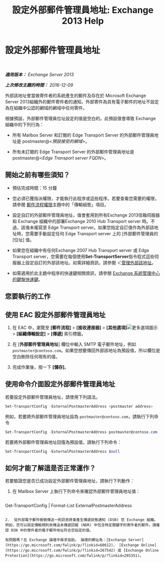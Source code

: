 ﻿---
title: '設定外部郵件管理員地址: Exchange 2013 Help'
TOCTitle: 設定外部郵件管理員地址
ms:assetid: 6b0c8675-3238-462d-8973-b52305fb90d2
ms:mtpsurl: https://technet.microsoft.com/zh-tw/library/Bb430765(v=EXCHG.150)
ms:contentKeyID: 52062548
ms.date: 05/21/2018
mtps_version: v=EXCHG.150
ms.translationtype: MT
---

# 設定外部郵件管理員地址

 

_**適用版本：** Exchange Server 2013_

_**上次修改主題的時間：** 2016-12-09_

外部該地址會當做寄件者的系統產生的郵件及存在於 Microsoft Exchange Server 2013組織外的郵件寄件者的通知。外部寄件為具有電子郵件的地址不設定為在組織中公認的網域的網域中任何寄件。

根據預設，外部郵件管理員位址設定的值是空白的。此預設值會導致 Exchange 組織中的下列行為：

  - 所有 Mailbox Server 和訂閱的 Edge Transport Server 的外部郵件管理員地址是 postmaster@\<*預設接受的網域*\>。

  - 所有未訂閱的 Edge Transport Server 的外部郵件管理員地址是 postmaster@\<*Edge Transport server FQDN*\>。

## 開始之前有哪些須知？

  - 預估完成時間：15 分鐘

  - 您必須已獲指派權限，才能執行此程序或這些程序。若要查看您需要的權限，請參閱 [郵件流程權限](mail-flow-permissions-exchange-2013-help.md)主題中的「傳輸組態」項目。

  - 設定自訂的外部郵件管理員地址，值會套用到所有Exchange 2013信箱伺服器和 Exchange 組織中的部署Exchange 2010 Hub Transport server 時。不過，該值未複寫至 Edge Transport server。如果您指定自訂值作為外部該地址時，您需要手動設定任何 Edge Transport server 上的 \[外部郵件管理員的 \[位址\] 值。

  - 如果您在組織中有任何Exchange 2007 Hub Transport server 或 Edge Transport server，您需要在每個使用**Set-TransportServer**指令程式這些伺服器上設定自訂的外部該地址。如需詳細資訊，請參閱 ＜[管理外部該地址](https://go.microsoft.com/fwlink/?linkid=279922)。

  - 如需適用於此主題中程序的快速鍵相關資訊，請參閱 [Exchange 系統管理中心的鍵盤快速鍵](keyboard-shortcuts-in-the-exchange-admin-center-exchange-online-protection-help.md)。

## 您要執行的工作

## 使用 EAC 設定外部郵件管理員地址

1.  在 EAC 中，瀏覽至 **\[郵件流程\]** \> **\[接收連接器\]** \> **\[其他選項\]**![更多選項圖示](images/JJ150550.5381819e-3b21-4873-8714-e9b956290b28(EXCHG.150).gif "更多選項圖示") \> **\[組織傳輸設定\]** \> **\[傳遞\]** 索引標籤。

2.  在 \[**外部郵件管理員地址**\] 欄位中輸入 SMTP 電子郵件地址，例如`postmaster@contoso.com`。如果您想要傳回外部該地址為預設值，所以欄位是空白刪除任何現有的值。

3.  完成作業後，按一下 **\[儲存\]**。

## 使用命令介面設定外部郵件管理員地址

若要設定外部郵件管理員地址，請使用下列語法。

```powershell
Set-TransportConfig -ExternalPostmasterAddress <postmaster address>
```

例如，若要將外部郵件管理員地址設為 `postmaster@contoso.com`，請執行下列命令

```powershell
Set-TransportConfig -ExternalPostmasterAddress postmaster@contoso.com
```

若要將外部郵件管理員地址回復為預設值，請執行下列命令：

```powershell
Set-TransportConfig -ExternalPostmasterAddress $null
```

## 如何才能了解這是否正常運作？

若要驗證您是否已成功設定外部郵件管理員地址，請執行下列動作：

1.  在 Mailbox Server 上執行下列命令來確認外部郵件管理員地址值：
    
    ```powershell
Get-TransportConfig | Format-List ExternalPostmasterAddress
```

2.  從外部電子郵件帳號傳送一則訊息將會產生傳遞狀態通知 (DSN) 您 Exchange 組織。例如，您可以設定傳輸規則來傳送未傳遞回報 (NDR) 中包含特定關鍵字的寄件者的郵件。請確認 DSN 中的寄件者的電子郵件地址符合您指定的值。

有問題嗎？在 Exchange 論壇中尋求協助。 論壇的網址為：[Exchange Server](https://go.microsoft.com/fwlink/p/?linkid=60612)、 [Exchange Online](https://go.microsoft.com/fwlink/p/?linkid=267542) 或 [Exchange Online Protection](https://go.microsoft.com/fwlink/p/?linkid=285351)。

